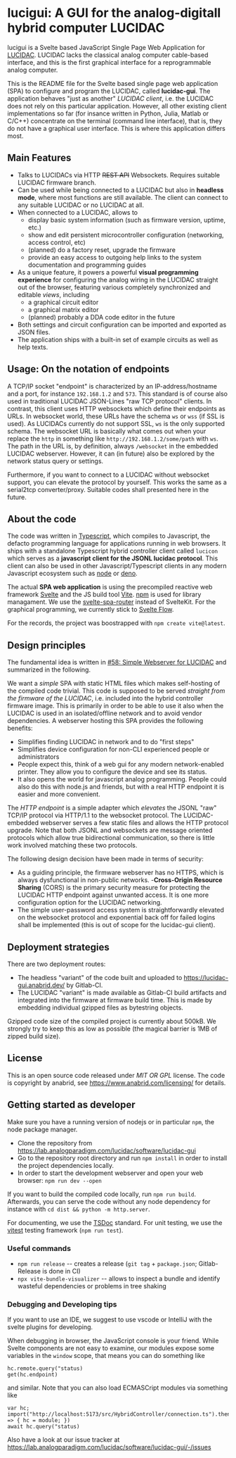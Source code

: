# lucigui: A GUI for the analog-digitall hybrid computer LUCIDAC

lucigui is a Svelte based JavaScript Single Page Web Application for [LUCIDAC](https://anabrid.com/lucidac).
LUCIDAC lacks the classical analog computer cable-based interface, and this is the first graphical
interface for a reprogrammable analog computer.

This is the README file for the Svelte based single page web application (SPA) to configure and
program the LUCIDAC, called **lucidac-gui**. The application behaves "just as another"
*LUCIDAC client*, i.e. the LUCIDAC does not rely on this particular application. However, all
other existing client implementations so far (for insance written in Python, Julia, Matlab or C/C++)
concentrate on the terminal (command line interface), that is, they do not have a graphical user
interface. This is where this application differs most.

## Main Features

- Talks to LUCIDACs via HTTP ~~REST API~~ Websockets. Requires suitable LUCIDAC firmware branch.
- Can be used while being connected to a LUCIDAC but also in **headless mode**, where most functions
  are still available. The client can connect to any suitable LUCIDAC or no LUCIDAC at all.
- When connected to a LUCIDAC, allows to
  - display basic system information (such as firmware version, uptime, etc.)
  - show and edit persistent microcontroller configuration (networking, access control, etc)
  - (planned) do a factory reset, upgrade the firmware
  - provide an easy access to outgoing help links to the system documentation and programming guides
- As a unique feature, it powers a powerful **visual programming experience** for configuring the
  analog wiring in the LUCIDAC straight out of the browser, featuring various completely synchronized
  and editable *views*, including
  - a graphical circuit editor
  - a graphical matrix editor
  - (planned) probably a DDA code editor in the future
- Both settings and circuit configuration can be imported and exported as JSON files.
- The application ships with a built-in set of example circuits as well as help texts.

## Usage: On the notation of endpoints

A TCP/IP socket "endpoint" is characterized by an IP-address/hostname and a port, for instance
`192.168.1.2` and `573`. This standard is of course also used in traditional LUCIDAC JSON-Lines "raw TCP protocol"
clients. In contrast, this client uses HTTP websockets which define their endpoints as URLs. In websocket world,
these URLs have the schema `ws` or `wss` (if SSL is used). As LUCIDACs currently do not support SSL, `ws`
is the only supported schema. The websocket URL is basically what comes out when your replace the `http`
in something like `http://192.168.1.2/some/path` with `ws`. The path in the URL is, by definition, always
`/websocket` in the embedded LUCIDAC webserver. However, it can (in future) also be explored by the network
status query or settings.

Furthermore, if you want to connect to a LUCIDAC without websocket support, you can elevate the protocol
by yourself. This works the same as a serial2tcp converter/proxy. Suitable codes shall presented here in the
future.

## About the code

The code was written in [Typescript](https://www.typescriptlang.org/), which compiles to Javascript,
the defacto programming language for applications running in web browsers. It ships with a standalone
Typescript hybrid controller client called `lucicon` which serves
as a **javascript client for the JSONL lucidac protocol**.
This client can also be used in other Javascript/Typescript clients in any modern Javascript ecosystem such as 
[node](https://nodejs.org/) or [deno](https://deno.com/).

The actual **SPA web application** is using the precompiled reactive web framework [Svelte](https://svelte.dev)
and the JS build tool [Vite](https://vitejs.dev/). [npm](https://www.npmjs.com/) is used for library managament.
We use the [svelte-spa-router](https://www.npmjs.com/package/svelte-spa-router) instead of SvelteKit.
For the graphical programming, we currently stick to [Svelte Flow](https://svelteflow.dev/).

For the records, the project was boostrapped with `npm create vite@latest`.

## Design principles

The fundamental idea is written in 
[#58: Simple Webserver for LUCIDAC](https://lab.analogparadigm.com/lucidac/firmware/hybrid-controller/-/issues/58)
and summarized in the following.

We want a *simple* SPA with static HTML files which makes self-hosting of the
compiled code trivial. This code is supposed to be served *straight from the firmware of the LUCIDAC*, i.e.
included into the hybrid controller firmware image. This is primarily in order to be able to use it also when
the LUCIDAC is used in an isolated/offline network and to avoid vendor dependencies. A webserver hosting this
SPA provides the following benefits:

- Simplifies finding LUCIDAC in network and to do "first steps"
- Simplifies device configuration for non-CLI experienced people or administrators
- People expect this, think of a web gui for any modern network-enabled printer. They allow you to configure the device and see its status.
- It also opens the world for javascript analog programming. People could also do this with node.js and friends,
  but with a real HTTP endpoint it is easier and more convenient.

The *HTTP endpoint* is a simple adapter which *elevates* the JSONL "raw" TCP/IP protocol via HTTP/1.1
to the websocket protocol. The LUCIDAC-embedded webserver serves a few static files and allows the HTTP
protocol upgrade. Note that both JSONL and websockets are message oriented protocols which allow true bidirectional
communication, so there is little work involved matching these two protocols.

The following design decision have been made in terms of security:

- As a guiding principle, the firmware webserver has no HTTPS, which is always dysfunctional in non-public
  networks.
-**Cross-Origin Resource Sharing** (CORS) is the primary security measure for protecting the LUCIDAC HTTP
  endpoint against unwanted access. It is one more configuration option for the LUCIDAC networking.
- The simple user-password access system is straightforwardly elevated on the websocket protocol and exponential
  back off for failed logins shall be implemented (this is out of scope for the lucidac-gui client).

## Deployment strategies

There are two deployment routes:

- The headless "variant" of the code built and uploaded to https://lucidac-gui.anabrid.dev/ by Gitlab-CI.
- The LUCIDAC "variant" is made available as Gitlab-CI build artifacts and integrated into the firmware
  at firmware build time. This is made by embedding individual gzipped files as bytestring objects.

Gzipped code size of the compiled project is currently about 500kB. We strongly try to keep this as low
as possible (the magical barrier is 1MB of zipped build size).

## License

This is an open source code released under *MIT OR GPL* license. The code is copyright
by anabrid, see https://www.anabrid.com/licensing/ for details.

## Getting started as developer

Make sure you have a running version of nodejs or in particular `npm`, the node package manager.

* Clone the repository from https://lab.analogparadigm.com/lucidac/software/lucidac-gui 
* Go to the repository root directory and run `npm install` in order to install the project dependencies locally.
* In order to start the development webserver and open your web browser: `npm run dev --open`

If you want to build the compiled code locally, run  `npm run build`.
Afterwards, you can serve the code without any node dependency for instance with `cd dist && python -m http.server`.

For documenting, we use the [TSDoc](https://tsdoc.org/) standard. For unit testing,
we use the [vitest](https://vitest.dev/) testing framework (`npm run test`).

### Useful commands

* `npm run release` -- creates a release (`git tag` + `package.json`; Gitlab-Release is done in CI)
* `npx vite-bundle-visualizer` -- allows to inspect a bundle and identify wasteful dependencies or problems in tree shaking

### Debugging and Developing tips
If you want to use an IDE, we suggest to use vscode or IntelliJ with the svelte plugins for developing.

When debugging in browser, the JavaScript console is your friend. While Svelte components are not easy to examine,
our modules expose some variables in the `window` scope, that means you can do something like

```
hc.remote.query("status)
get(hc.endpoint)
```

and similar. Note that you can also load ECMASCript modules via something like

```
var hc; import("http://localhost:5173/src/HybridController/connection.ts").then(module => { hc = module; })
await hc.query("status)
```

Also have a look at our issue tracker at https://lab.analogparadigm.com/lucidac/software/lucidac-gui/-/issues
